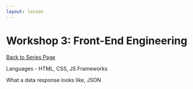 ```yaml
---
layout: lesson
---
```


# Workshop 3: Front-End Engineering

<a href="../">Back to Series Page</a>

Languages - HTML, CSS, JS
Frameworks

What a data response looks like, JSON




